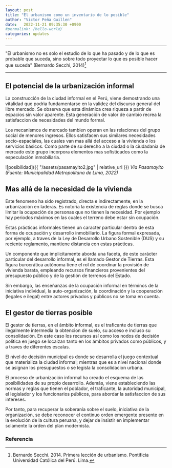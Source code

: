 ```yaml
---
layout: post
title: "El urbanismo como un inventario de lo posible"
author: "Victor Peña Guillen"
date:   2022-11-21 09:35:30 +0900
#permalink: /hello-world/
categories: updates
---
```


---

"El urbanismo no es solo el estudio de lo que ha pasado y de lo que es probable que suceda, sino sobre todo proyectar lo que es posible hacer que suceda" (Bernardo Secchi, 2014)[^1]

---

## El potencial de la urbanización informal

La construcción de la ciudad informal en el Perú, viene demostrando una vitalidad que podrìa fundamentarse en la validez del discurso general del libre mercado. Se observa que esta dinámica crea riqueza a partir de espacios sin valor aparente. Esta generación de valor de cambio recrea la satisfaccion de necesidades del mundo formal.

Los mecanismos de mercado tambien operan en las relaciones del grupo social de menores ingresos. Ellos satisfacen sus similares necesidades socio-espaciales, las cuales van mas allá del acceso a la vivienda o los servicios básicos. Como parte de su derecho a la ciudad o la ciudadania de mercado este grupo incorpora elementos mas sofisticados como la especulación inmobiliaria.

![posibilidad]({{ "/assets/pasamayito2.jpg" | relative_url }})
*Via Pasamayito (Fuente: Municipalidad Metropolitana de Lima, 2022)*

## Mas allá de la necesidad de la vivienda

Este fenomeno ha sido registrado, directa e indirectamente, en la urbanización en laderas. Es notoria la existencia de reglas donde se busca limitar la ocupación de personas que no tienen la necesidad. Por ejemplo hay periodos máximos en las cuales el terreno debe estar sin ocupación.

Estas prácticas informales tienen un caracter particular dentro de esta forma de ocupación y desarrollo inmobiliario.
La figura formal expresada, por ejemplo, a traves de la Ley de Desarrollo Urbano Sostenible (DUS) y su reciente reglamento, mantiene distancia con estas prácticas.

Un componente que implicitamente aborda una faceta, de este carácter particular del desarrollo informal, es el llamado Gestor de Tierras. Esta figura burocrática autónoma tiene el rol de coordinar la provisión de vivienda barata, empleando recursos financieros provenientes del presupuesto público y de la gestión de terrenos del Estado.

Sin embargo, las enseñanzas de la ocupación informal en términos de la iniciativa individual, la auto-organización, la coordinación y la cooperación (legales e ilegal) entre actores privados y públicos no se toma en cuenta.

## El gestor de tierras posible

El gestor de tierras, en el ámbito informal, es el traficante de tierras que ilegalmente intermedia la obtencion de suelo, su acceso e incluso su consolidación.
En este caso los recursos así como los nodos de decisión política en juego se locaizan tanto en los ámbitos privados como públicos, y a traves de diferentes escalas.

El nivel de decisión municipal es donde se desarrolla el juego contextual que materializa la ciudad informal; mientras que es a nivel nacional donde se asignan los presupuestos o se legisla la consolidacion urbana.

El proceso de urbanización informal ha creado el esquema de las posibilidades de su propio desarrollo. Además, viene estableciendo las normas y reglas que tienen el poblador, el traficante, la autoridad municipal, el legislador y los funcionarios públicos, para abordar la satisfaccion de sus intereses.

Por tanto, para recuperar la soberanía sobre el suelo, iniciativa de la organización, se debe reconocer el continuo orden emergente presente en la evolución de la cultura peruana, y dejar de insistir en implementar solamente la orden del plan modernista.

### Referencia

[^1]: Bernardo Secchi. 2014. Primera lección de urbanismo. Pontificia Universidad Católica del Perú. Lima.
